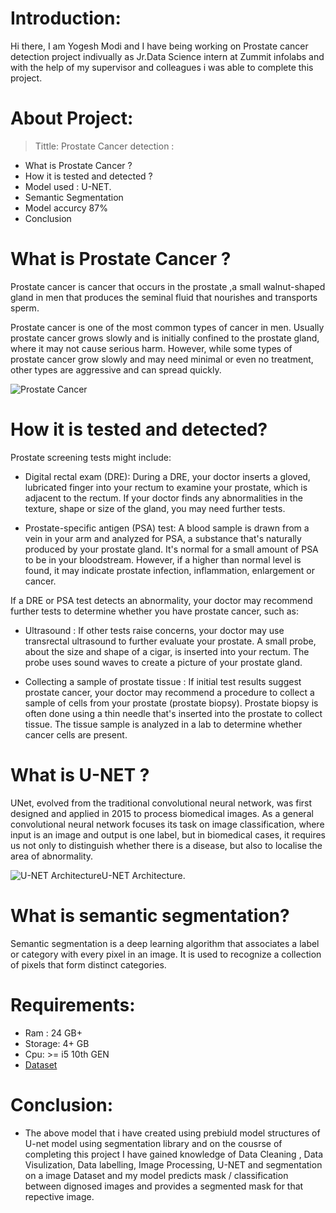 # Introduction:
Hi there, I am Yogesh Modi and I have being working on Prostate cancer detection project indivually as Jr.Data Science intern at Zummit infolabs and with the help of my supervisor and colleagues i was able to complete this project.

# About Project:
> Tittle:  Prostate Cancer detection :
* What is Prostate Cancer ?
* How it is tested and detected ?
* Model used : U-NET.
* Semantic Segmentation
* Model accurcy 87%
* Conclusion


# What is Prostate Cancer ?

Prostate cancer is cancer that occurs in the prostate ,a small walnut-shaped gland in men that produces the seminal fluid that nourishes and transports sperm.

Prostate cancer is one of the most common types of cancer in men. Usually prostate cancer grows slowly and is initially confined to the prostate gland, where it may not cause serious harm. However, while some types of prostate cancer grow slowly and may need minimal or even no treatment, other types are aggressive and can spread quickly.

![Prostate Cancer](https://www.mayoclinic.org/-/media/kcms/gbs/patient-consumer/images/2013/11/15/17/38/ds00043_-my01633_im01561_prostca1thu_jpg.jpg)


# How it is tested and detected?

Prostate screening tests might include:

* Digital rectal exam (DRE): During a DRE, your doctor inserts a gloved, lubricated finger into your rectum to examine your prostate, which is adjacent to the rectum. If your doctor finds any abnormalities in the texture, shape or size of the gland, you may need further tests.

* Prostate-specific antigen (PSA) test: A blood sample is drawn from a vein in your arm and analyzed for PSA, a substance that's naturally produced by your prostate gland. It's normal for a small amount of PSA to be in your bloodstream. However, if a higher than normal level is found, it may indicate prostate infection, inflammation, enlargement or cancer.

If a DRE or PSA test detects an abnormality, your doctor may recommend further tests to determine whether you have prostate cancer, such as:

* Ultrasound : If other tests raise concerns, your doctor may use transrectal ultrasound to further evaluate your prostate. A small probe, about the size and shape of a cigar, is inserted into your rectum. The probe uses sound waves to create a picture of your prostate gland.

* Collecting a sample of prostate tissue : If initial test results suggest prostate cancer, your doctor may recommend a procedure to collect a sample of cells from your prostate (prostate biopsy). Prostate biopsy is often done using a thin needle that's inserted into the prostate to collect tissue. The tissue sample is analyzed in a lab to determine whether cancer cells are present.

# What is U-NET ?
UNet, evolved from the traditional convolutional neural network, was first designed and applied in 2015 to process biomedical images. As a general convolutional neural network focuses its task on image classification, where input is an image and output is one label, but in biomedical cases, it requires us not only to distinguish whether there is a disease, but also to localise the area of abnormality.

![U-NET Architecture](https://miro.medium.com/max/828/1*f7YOaE4TWubwaFF7Z1fzNw.webp)U-NET Architecture.

# What is semantic segmentation?

Semantic segmentation is a deep learning algorithm that associates a label or category with every pixel in an image. It is used to recognize a collection of pixels that form distinct categories.

# Requirements:
* Ram : 24 GB+
* Storage: 4+ GB
* Cpu: >= i5 10th GEN
* [Dataset](https://www.kaggle.com/c/prostate-cancer-grade-assessment/discussion)

# Conclusion:
* The above model that i have created using prebiuld model structures of U-net model using segmentation library and on the cousrse of completing this project I have gained knowledge of Data Cleaning , Data Visulization,  Data labelling, Image Processing, U-NET and segmentation on a image Dataset and my model predicts mask / classification between dignosed images and provides a segmented mask for that repective image.